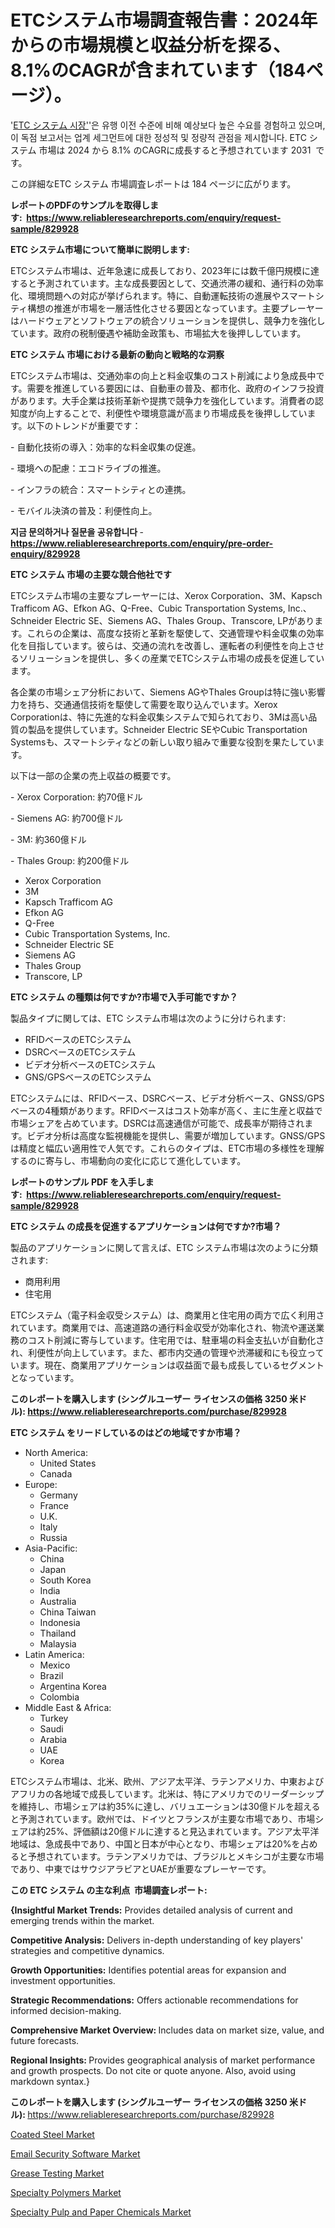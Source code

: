 <p><h1>ETCシステム市場調査報告書：2024年からの市場規模と収益分析を探る、8.1%のCAGRが含まれています（184ページ）。</h1></p><p>'<a href="https://www.reliableresearchreports.com/etc-system-market-in-global-r829928?utm_campaign=110&utm_medium=36&utm_source=Github&utm_content=ia&utm_term=14112024&utm_id=etc-system">ETC システム 시장'</a>'은 유행 이전 수준에 비해 예상보다 높은 수요를 경험하고 있으며, 이 독점 보고서는 업계 세그먼트에 대한 정성적 및 정량적 관점을 제시합니다. ETC システム 市場は 2024 から 8.1% のCAGRに成長すると予想されています 2031&nbsp; です。</p>
<p>この詳細なETC システム 市場調査レポートは 184 ページに広がります。</p>
<p><strong>レポートのPDFのサンプルを取得します</strong><strong>:&nbsp;&nbsp;<a href="https://www.reliableresearchreports.com/enquiry/request-sample/829928?utm_campaign=110&utm_medium=36&utm_source=Github&utm_content=ia&utm_term=14112024&utm_id=etc-system">https://www.reliableresearchreports.com/enquiry/request-sample/829928</a></strong></p>
<p><strong>ETC システム市場について簡単に説明します:</strong></p>
<p><p>ETCシステム市場は、近年急速に成長しており、2023年には数千億円規模に達すると予測されています。主な成長要因として、交通渋滞の緩和、通行料の効率化、環境問題への対応が挙げられます。特に、自動運転技術の進展やスマートシティ構想の推進が市場を一層活性化させる要因となっています。主要プレーヤーはハードウェアとソフトウェアの統合ソリューションを提供し、競争力を強化しています。政府の税制優遇や補助金政策も、市場拡大を後押ししています。</p></p>
<p><strong>ETC システム 市場における最新の動向と戦略的な洞察</strong></p>
<p><p>ETCシステム市場は、交通効率の向上と料金収集のコスト削減により急成長中です。需要を推進している要因には、自動車の普及、都市化、政府のインフラ投資があります。大手企業は技術革新や提携で競争力を強化しています。消費者の認知度が向上することで、利便性や環境意識が高まり市場成長を後押ししています。以下のトレンドが重要です：</p><p>- 自動化技術の導入：効率的な料金収集の促進。</p><p>- 環境への配慮：エコドライブの推進。</p><p>- インフラの統合：スマートシティとの連携。</p><p>- モバイル決済の普及：利便性向上。</p></p>
<p><strong>지금 문의하거나 질문을 공유합니다</strong><strong>&nbsp;</strong>-<strong><a href="https://www.reliableresearchreports.com/enquiry/pre-order-enquiry/829928?utm_campaign=110&utm_medium=36&utm_source=Github&utm_content=ia&utm_term=14112024&utm_id=etc-system">https://www.reliableresearchreports.com/enquiry/pre-order-enquiry/829928</a></strong></p>
<p><strong>ETC システム 市場の主要な競合他社です</strong></p>
<p><p>ETCシステム市場の主要なプレーヤーには、Xerox Corporation、3M、Kapsch Trafficom AG、Efkon AG、Q-Free、Cubic Transportation Systems, Inc.、Schneider Electric SE、Siemens AG、Thales Group、Transcore, LPがあります。これらの企業は、高度な技術と革新を駆使して、交通管理や料金収集の効率化を目指しています。彼らは、交通の流れを改善し、運転者の利便性を向上させるソリューションを提供し、多くの産業でETCシステム市場の成長を促進しています。</p><p>各企業の市場シェア分析において、Siemens AGやThales Groupは特に強い影響力を持ち、交通通信技術を駆使して需要を取り込んでいます。Xerox Corporationは、特に先進的な料金収集システムで知られており、3Mは高い品質の製品を提供しています。Schneider Electric SEやCubic Transportation Systemsも、スマートシティなどの新しい取り組みで重要な役割を果たしています。</p><p>以下は一部の企業の売上収益の概要です。</p><p>- Xerox Corporation: 約70億ドル</p><p>- Siemens AG: 約700億ドル</p><p>- 3M: 約360億ドル</p><p>- Thales Group: 約200億ドル</p></p>
<p><ul><li>Xerox Corporation</li><li>3M</li><li>Kapsch Trafficom AG</li><li>Efkon AG</li><li>Q-Free</li><li>Cubic Transportation Systems, Inc.</li><li>Schneider Electric SE</li><li>Siemens AG</li><li>Thales Group</li><li>Transcore, LP</li></ul></p>
<p><strong>ETC システム の種類は何ですか?市場で入手可能ですか？</strong></p>
<p>製品タイプに関しては、ETC システム市場は次のように分けられます:</p>
<p><ul><li>RFIDベースのETCシステム</li><li>DSRCベースのETCシステム</li><li>ビデオ分析ベースのETCシステム</li><li>GNS/GPSベースのETCシステム</li></ul></p>
<p><p>ETCシステムには、RFIDベース、DSRCベース、ビデオ分析ベース、GNSS/GPSベースの4種類があります。RFIDベースはコスト効率が高く、主に生産と収益で市場シェアを占めています。DSRCは高速通信が可能で、成長率が期待されます。ビデオ分析は高度な監視機能を提供し、需要が増加しています。GNSS/GPSは精度と幅広い適用性で人気です。これらのタイプは、ETC市場の多様性を理解するのに寄与し、市場動向の変化に応じて進化しています。</p></p>
<p><strong>レポートのサンプル PDF を入手します:&nbsp;</strong><strong>&nbsp;<a href="https://www.reliableresearchreports.com/enquiry/request-sample/829928?utm_campaign=110&utm_medium=36&utm_source=Github&utm_content=ia&utm_term=14112024&utm_id=etc-system">https://www.reliableresearchreports.com/enquiry/request-sample/829928</a></strong></p>
<p><strong>ETC システム の成長を促進するアプリケーションは何ですか?市場？</strong></p>
<p>製品のアプリケーションに関して言えば、ETC システム市場は次のように分類されます:</p>
<p><ul><li>商用利用</li><li>住宅用</li></ul></p>
<p><p>ETCシステム（電子料金収受システム）は、商業用と住宅用の両方で広く利用されています。商業用では、高速道路の通行料金収受が効率化され、物流や運送業務のコスト削減に寄与しています。住宅用では、駐車場の料金支払いが自動化され、利便性が向上しています。また、都市内交通の管理や渋滞緩和にも役立っています。現在、商業用アプリケーションは収益面で最も成長しているセグメントとなっています。</p></p>
<p><strong>このレポートを購入します (シングルユーザー ライセンスの価格 3250 米ドル):</strong><strong>&nbsp;<a href="https://www.reliableresearchreports.com/purchase/829928?utm_campaign=110&utm_medium=36&utm_source=Github&utm_content=ia&utm_term=14112024&utm_id=etc-system">https://www.reliableresearchreports.com/purchase/829928</a></strong></p>
<p><strong>ETC システム をリードしているのはどの地域ですか市場？</strong></p>
<p><ul>
    <li>
        North America:
        <ul>
            <li>United States</li>
            <li>Canada</li>
        </ul>
    </li>
    <li>
        Europe:
        <ul>
            <li>Germany</li>
            <li>France</li>
            <li>U.K.</li>
            <li>Italy</li>
            <li>Russia</li>
        </ul>
    </li>
    <li>
        Asia-Pacific:
        <ul>
            <li>China</li>
            <li>Japan</li>
            <li>South Korea</li>
            <li>India</li>
            <li>Australia</li>
            <li>China Taiwan</li>
            <li>Indonesia</li>
            <li>Thailand</li>
            <li>Malaysia</li>
        </ul>
    </li>
    <li>
        Latin America:
        <ul>
            <li>Mexico</li>
            <li>Brazil</li>
            <li>Argentina Korea</li>
            <li>Colombia</li>
        </ul>
    </li>
    <li>
        Middle East & Africa:
        <ul>
            <li>Turkey</li>
            <li>Saudi</li>
            <li>Arabia</li>
            <li>UAE</li>
            <li>Korea</li>
        </ul>
    </li>
    </ul></p>
<p><p>ETCシステム市場は、北米、欧州、アジア太平洋、ラテンアメリカ、中東およびアフリカの各地域で成長しています。北米は、特にアメリカでのリーダーシップを維持し、市場シェアは約35%に達し、バリュエーションは30億ドルを超えると予測されています。欧州では、ドイツとフランスが主要な市場であり、市場シェアは約25%、評価額は20億ドルに達すると見込まれています。アジア太平洋地域は、急成長中であり、中国と日本が中心となり、市場シェアは20%を占めると予想されています。ラテンアメリカでは、ブラジルとメキシコが主要な市場であり、中東ではサウジアラビアとUAEが重要なプレーヤーです。</p></p>
<p><strong>この ETC システム の主な利点&nbsp; 市場調査レポート:</strong></p>
<p><strong>{Insightful Market Trends:</strong> Provides detailed analysis of current and emerging trends within the market.</p>
<p><strong>Competitive Analysis:</strong> Delivers in-depth understanding of key players' strategies and competitive dynamics.</p>
<p><strong>Growth Opportunities:</strong> Identifies potential areas for expansion and investment opportunities.</p>
<p><strong>Strategic Recommendations:</strong> Offers actionable recommendations for informed decision-making.</p>
<p><strong>Comprehensive Market Overview: </strong>Includes data on market size, value, and future forecasts.</p>
<p><strong>Regional Insights: </strong>Provides geographical analysis of market performance and growth prospects. Do not cite or quote anyone. Also, avoid using markdown syntax.}</p>
<p><strong>このレポートを購入します (シングルユーザー ライセンスの価格 3250 米ドル):&nbsp;</strong><a href="https://www.reliableresearchreports.com/purchase/829928?utm_campaign=110&utm_medium=36&utm_source=Github&utm_content=ia&utm_term=14112024&utm_id=etc-system">https://www.reliableresearchreports.com/purchase/829928</a></p>
<p><p><a href="https://www.linkedin.com/pulse/coated-steel-revenue-growth-report-2024-2031-bultigen-w4bhc?utm_campaign=110&utm_medium=36&utm_source=Github&utm_content=ia&utm_term=14112024&utm_id=etc-system">Coated Steel Market</a></p><p><a href="https://issuu.com/reportprime-2/docs/email-security-software-market-size_4eddab4d71ba44?utm_campaign=110&utm_medium=36&utm_source=Github&utm_content=ia&utm_term=14112024&utm_id=etc-system">Email Security Software Market</a></p><p><a href="https://issuu.com/reportprime-2/docs/grease-testing-market-size-2030.ppt_0419fd0a7b27f6?utm_campaign=110&utm_medium=36&utm_source=Github&utm_content=ia&utm_term=14112024&utm_id=etc-system">Grease Testing Market</a></p><p><a href="https://github.com/globismark/Market-Research-Report-List-5/blob/main/specialty-polymers-market.md?utm_campaign=110&utm_medium=36&utm_source=Github&utm_content=ia&utm_term=14112024&utm_id=etc-system">Specialty Polymers Market</a></p><p><a href="https://github.com/NarcisoFerry/Market-Research-Report-List-1/blob/main/specialty-pulp-and-paper-chemicals-market.md?utm_campaign=110&utm_medium=36&utm_source=Github&utm_content=ia&utm_term=14112024&utm_id=etc-system">Specialty Pulp and Paper Chemicals Market</a></p></p>
<p>&nbsp;</p>